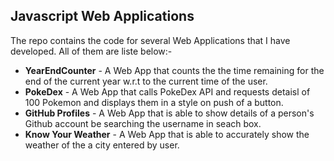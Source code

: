 ## Javascript Web Applications

The repo contains the code for several Web Applications that I have developed. All of them are liste below:-

- **YearEndCounter** - A Web App that counts the the time remaining for the end of the current year w.r.t to the current time of the user.
- **PokeDex** - A Web App that calls PokeDex API and requests detaisl of 100 Pokemon and displays them in a style on push of a button.
- **GitHub Profiles** - A Web App that is able to show details of a person's Github account be searching the username in seach box.
- **Know Your Weather** - A Web App that is able to accurately show the weather of the a city entered by user.

